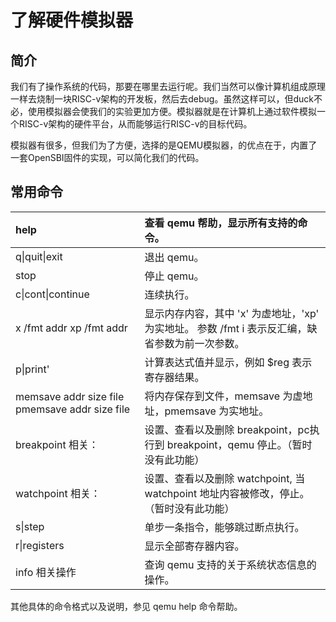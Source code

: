 # 了解硬件模拟器

## 简介

我们有了操作系统的代码，那要在哪里去运行呢。我们当然可以像计算机组成原理一样去烧制一块RISC-v架构的开发板，然后去debug。虽然这样可以，但duck不必，使用模拟器会使我们的实验更加方便。模拟器就是在计算机上通过软件模拟一个RISC-v架构的硬件平台，从而能够运行RISC-v的目标代码。

模拟器有很多，但我们为了方便，选择的是QEMU模拟器，的优点在于，内置了一套OpenSBI固件的实现，可以简化我们的代码。

## 常用命令

| help                                           | 查看 qemu 帮助，显示所有支持的命令。                         |
| :--------------------------------------------- | :----------------------------------------------------------- |
| q\|quit\|exit                                  | 退出 qemu。                                                  |
| stop                                           | 停止 qemu。                                                  |
| c\|cont\|continue                              | 连续执行。                                                   |
| x /fmt addr xp /fmt addr                       | 显示内存内容，其中 'x' 为虚地址，'xp' 为实地址。 参数 /fmt i 表示反汇编，缺省参数为前一次参数。 |
| p\|print'                                      | 计算表达式值并显示，例如 $reg 表示寄存器结果。               |
| memsave addr size file pmemsave addr size file | 将内存保存到文件，memsave 为虚地址，pmemsave 为实地址。      |
| breakpoint 相关：                              | 设置、查看以及删除 breakpoint，pc执行到 breakpoint，qemu 停止。（暂时没有此功能） |
| watchpoint 相关：                              | 设置、查看以及删除 watchpoint, 当 watchpoint 地址内容被修改，停止。（暂时没有此功能） |
| s\|step                                        | 单步一条指令，能够跳过断点执行。                             |
| r\|registers                                   | 显示全部寄存器内容。                                         |
| info 相关操作                                  | 查询 qemu 支持的关于系统状态信息的操作。                     |

其他具体的命令格式以及说明，参见 qemu help 命令帮助。